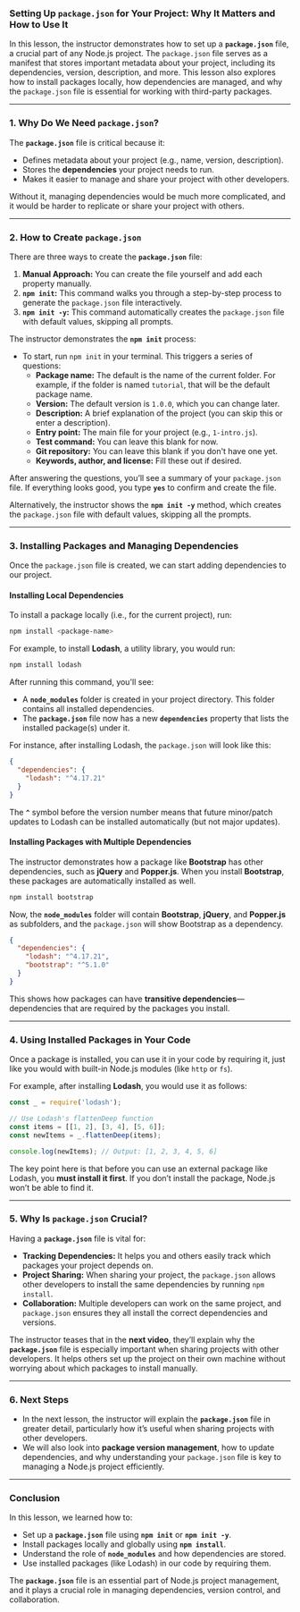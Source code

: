 ### Setting Up `package.json` for Your Project: Why It Matters and How to Use It

In this lesson, the instructor demonstrates how to set up a **`package.json`** file, a crucial part of any Node.js project. The `package.json` file serves as a manifest that stores important metadata about your project, including its dependencies, version, description, and more. This lesson also explores how to install packages locally, how dependencies are managed, and why the `package.json` file is essential for working with third-party packages.

---

### 1. **Why Do We Need `package.json`?**

The **`package.json`** file is critical because it:
- Defines metadata about your project (e.g., name, version, description).
- Stores the **dependencies** your project needs to run.
- Makes it easier to manage and share your project with other developers.

Without it, managing dependencies would be much more complicated, and it would be harder to replicate or share your project with others.

---

### 2. **How to Create `package.json`**

There are three ways to create the **`package.json`** file:
1. **Manual Approach:** You can create the file yourself and add each property manually.
2. **`npm init`:** This command walks you through a step-by-step process to generate the `package.json` file interactively.
3. **`npm init -y`:** This command automatically creates the `package.json` file with default values, skipping all prompts.

The instructor demonstrates the **`npm init`** process:

- To start, run `npm init` in your terminal. This triggers a series of questions:
  - **Package name:** The default is the name of the current folder. For example, if the folder is named `tutorial`, that will be the default package name.
  - **Version:** The default version is `1.0.0`, which you can change later.
  - **Description:** A brief explanation of the project (you can skip this or enter a description).
  - **Entry point:** The main file for your project (e.g., `1-intro.js`).
  - **Test command:** You can leave this blank for now.
  - **Git repository:** You can leave this blank if you don't have one yet.
  - **Keywords, author, and license:** Fill these out if desired.

After answering the questions, you’ll see a summary of your `package.json` file. If everything looks good, you type **`yes`** to confirm and create the file.

Alternatively, the instructor shows the **`npm init -y`** method, which creates the `package.json` file with default values, skipping all the prompts.

---

### 3. **Installing Packages and Managing Dependencies**

Once the `package.json` file is created, we can start adding dependencies to our project.

#### **Installing Local Dependencies**
To install a package locally (i.e., for the current project), run:

```bash
npm install <package-name>
```

For example, to install **Lodash**, a utility library, you would run:

```bash
npm install lodash
```

After running this command, you'll see:
- A **`node_modules`** folder is created in your project directory. This folder contains all installed dependencies.
- The **`package.json`** file now has a new **`dependencies`** property that lists the installed package(s) under it.

For instance, after installing Lodash, the `package.json` will look like this:

```json
{
  "dependencies": {
    "lodash": "^4.17.21"
  }
}
```

The **`^`** symbol before the version number means that future minor/patch updates to Lodash can be installed automatically (but not major updates).

#### **Installing Packages with Multiple Dependencies**
The instructor demonstrates how a package like **Bootstrap** has other dependencies, such as **jQuery** and **Popper.js**. When you install **Bootstrap**, these packages are automatically installed as well.

```bash
npm install bootstrap
```

Now, the **`node_modules`** folder will contain **Bootstrap**, **jQuery**, and **Popper.js** as subfolders, and the `package.json` will show Bootstrap as a dependency.

```json
{
  "dependencies": {
    "lodash": "^4.17.21",
    "bootstrap": "^5.1.0"
  }
}
```

This shows how packages can have **transitive dependencies**—dependencies that are required by the packages you install.

---

### 4. **Using Installed Packages in Your Code**

Once a package is installed, you can use it in your code by requiring it, just like you would with built-in Node.js modules (like `http` or `fs`).

For example, after installing **Lodash**, you would use it as follows:

```javascript
const _ = require('lodash');

// Use Lodash's flattenDeep function
const items = [[1, 2], [3, 4], [5, 6]];
const newItems = _.flattenDeep(items);

console.log(newItems); // Output: [1, 2, 3, 4, 5, 6]
```

The key point here is that before you can use an external package like Lodash, you **must install it first**. If you don’t install the package, Node.js won’t be able to find it.

---

### 5. **Why Is `package.json` Crucial?**

Having a **`package.json`** file is vital for:
- **Tracking Dependencies:** It helps you and others easily track which packages your project depends on.
- **Project Sharing:** When sharing your project, the `package.json` allows other developers to install the same dependencies by running `npm install`.
- **Collaboration:** Multiple developers can work on the same project, and `package.json` ensures they all install the correct dependencies and versions.

The instructor teases that in the **next video**, they’ll explain why the **`package.json`** file is especially important when sharing projects with other developers. It helps others set up the project on their own machine without worrying about which packages to install manually.

---

### 6. **Next Steps**

- In the next lesson, the instructor will explain the **`package.json`** file in greater detail, particularly how it’s useful when sharing projects with other developers.
- We will also look into **package version management**, how to update dependencies, and why understanding your `package.json` file is key to managing a Node.js project efficiently.

---

### Conclusion

In this lesson, we learned how to:
- Set up a **`package.json`** file using **`npm init`** or **`npm init -y`**.
- Install packages locally and globally using **`npm install`**.
- Understand the role of **`node_modules`** and how dependencies are stored.
- Use installed packages (like Lodash) in our code by requiring them.

The **`package.json`** file is an essential part of Node.js project management, and it plays a crucial role in managing dependencies, version control, and collaboration.